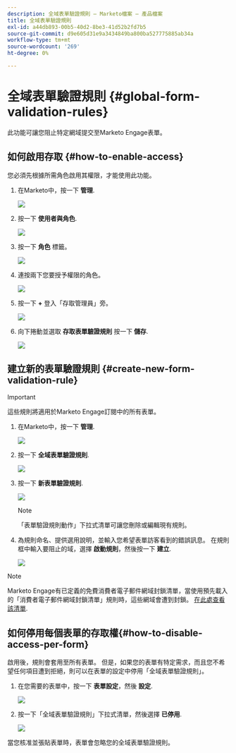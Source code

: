 ```yaml
---
description: 全域表單驗證規則 — Marketo檔案 — 產品檔案
title: 全域表單驗證規則
exl-id: a44db893-00b5-40d2-8be3-41d52b2fd7b5
source-git-commit: d9e605d31e9a3434849ba800ba527775885ab34a
workflow-type: tm+mt
source-wordcount: '269'
ht-degree: 0%

---
```


# 全域表單驗證規則 {#global-form-validation-rules}

此功能可讓您阻止特定網域提交至Marketo Engage表單。

## 如何啟用存取 {#how-to-enable-access}

您必須先根據所需角色啟用其權限，才能使用此功能。

1. 在Marketo中，按一下 **管理**.

   ![](assets/global-form-validation-rules-1.png)

1. 按一下 **使用者與角色**.

   ![](assets/global-form-validation-rules-2.png)

1. 按一下 **角色** 標籤。

   ![](assets/global-form-validation-rules-3.png)

1. 連按兩下您要授予權限的角色。

   ![](assets/global-form-validation-rules-4.png)

1. 按一下 **+** 登入「存取管理員」旁。

   ![](assets/global-form-validation-rules-5.png)

1. 向下捲動並選取 **存取表單驗證規則** 按一下 **儲存**.

   ![](assets/global-form-validation-rules-6.png)

## 建立新的表單驗證規則 {#create-new-form-validation-rule}

>[!IMPORTANT]
>
>這些規則將適用於Marketo Engage訂閱中的所有表單。

1. 在Marketo中，按一下 **管理**.

   ![](assets/global-form-validation-rules-7.png)

1. 按一下 **全域表單驗證規則**.

   ![](assets/global-form-validation-rules-8.png)

1. 按一下 **新表單驗證規則**.

   ![](assets/global-form-validation-rules-9.png)

   >[!NOTE]
   >
   >「表單驗證規則動作」下拉式清單可讓您刪除或編輯現有規則。

1. 為規則命名、提供選用說明，並輸入您希望表單訪客看到的錯誤訊息。 在規則框中輸入要阻止的域，選擇 **啟動規則**，然後按一下 **建立**.

   ![](assets/global-form-validation-rules-10.png)

>[!NOTE]
>
>Marketo Engage有已定義的免費消費者電子郵件網域封鎖清單，當使用預先載入的「消費者電子郵件網域封鎖清單」規則時，這些網域會遭到封鎖。 [在此處查看該清單](/help/marketo/product-docs/administration/settings/assets/freemaildomains.csv).

## 如何停用每個表單的存取權{#how-to-disable-access-per-form}

啟用後，規則會套用至所有表單。 但是，如果您的表單有特定需求，而且您不希望任何項目遭到拒絕，則可以在表單的設定中停用「全域表單驗證規則」。

1. 在您需要的表單中，按一下 **表單設定**，然後 **設定**.

   ![](assets/global-form-validation-rules-11.png)

1. 按一下「全域表單驗證規則」下拉式清單，然後選擇 **已停用**.

   ![](assets/global-form-validation-rules-12.png)

當您核准並張貼表單時，表單會忽略您的全域表單驗證規則。
